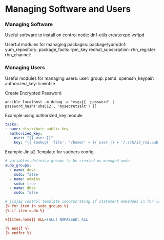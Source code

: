 # Managing Software and Users

### Managing Software
Useful software to install on control node:
dnf-utils
createrepo
vsftpd

Userful modules for managing packages:
package/yum/dnf:
yum_repository:
package_facts:
rpm_key
redhat_subscription:
rhn_register:
rhn_channel:

### Managing Users
Useful modules for managing users:
user:
group:
pamd:
openssh_keypair:
authorized_key:
lineinfile

Create Encrypted Password
```shell
ansible localhost -m debug -a "msg={{ 'password' | password_hash('sha512', 'mysecretsalt') }}
```
Example using authorized_key module
```yaml
tasks:
- name: distribute public key
  authorized_key:
    user: "{{ user }}"
    key: "{{ lookup( 'file', '/home/' + {{ user }} + '/.ssh/id_rsa.pub' ) }}"
```
Example Jinja2 Template for sudoers config
```yaml
# variables defining groups to be created on managed node
sudo_groups:
  - name: devs
    sudo: false
  - name: admins
    sudo: true
  - name: dbas
    sudo: false
```
```ini
# jinja2 control template incorporating if statement embedded in for loop
{% for item in sudo_groups %}
{% if item.sudo %}

%{{item.name}} ALL=(ALL) NOPASSWD: ALL

{% endif %}
{% endfor %}
```
